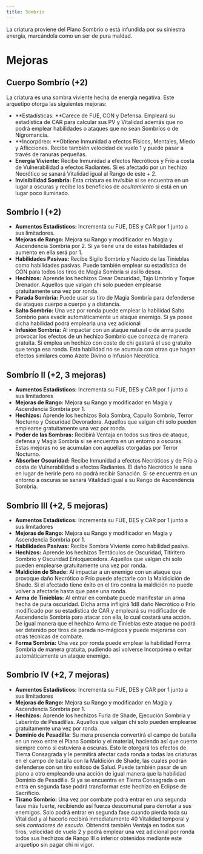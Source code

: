 ```yaml
---
title: Sombrío
---
```


La criatura proviene del Plano Sombrío o está infundida por su siniestra energía, marcándola como un ser de pura maldad. 

# Mejoras

## Cuerpo Sombrío (+2)

La criatura es una sombra viviente hecha de energía negativa. Este arquetipo otorga las siguientes mejoras:

- **Estadísticas: **Carece de FUE, CON y Defensa. Empleará su estadística de CAR para calcular sus PV y Vitalidad además que no podrá emplear habilidades o ataques que no sean Sombríos o de Nigromancia.
- **Incorpóreo: **Obtiene Inmunidad a efectos Físicos, Mentales, Miedo y Aflicciones. Recibe también velocidad de vuelo 1 y puede pasar a través de ranuras pequeñas. 
- **Energía Viviente:** Recibe Inmunidad a efectos Necróticos y Frío a costa de Vulnerabilidad a efectos Radiantes. Si es afectado por un hechizo Necrótico se sanará Vitalidad igual al Rango de este + 2.
- **Invisibilidad Sombría:** Esta criatura es *invisible* si se encuentra en un lugar a oscuras y recibe los beneficios de *ocultamiento* si está en un lugar poco iluminado.

## Sombrío I (+2)

- **Aumentos Estadísticos:** Incrementa su FUE, DES y CAR por 1 junto a sus limitadores.
- **Mejoras de Rango:** Mejora su Rango y modificador en Magia y Ascendencia Sombría por 2. Si ya tiene una de estas habilidades el aumento en ella será por 1. 
- **Habilidades Pasivas:** Recibe Sigilo Sombrío y Nacido de las Tinieblas como habilidades pasivas. Puede también emplear su estadística de CON para todos los tiros de Magia Sombría si así lo desea. 
- **Hechizos:** Aprende los hechizos Crear Oscuridad, Tajo Umbrío y Toque Drenador. Aquellos que valgan chi solo pueden emplearse gratuitamente una vez por ronda.
- **Parada Sombría:** Puede usar su tiro de Magia Sombría para defenderse de ataques cuerpo a cuerpo y a distancia.
- **Salto Sombrío:** Una vez por ronda puede emplear la habilidad Salto Sombrío para evadir automáticamente un ataque enemigo. Si ya posee dicha habilidad podrá emplearla una vez adicional
- **Infusión Sombría:** Al impactar con un ataque natural o de arma puede provocar los efectos de un hechizo Sombrío que conozca de manera gratuita. Si emplea un hechizo con coste de chi gastará el uso gratuito que tenga esa ronda. Esta habilidad no se acumula con otras que hagan efectos similares como Azote Divino o Infusión Necrótica.

## Sombrío II (+2, 3 mejoras)

- **Aumentos Estadísticos:** Incrementa su FUE, DES y CAR por 1 junto a sus limitadores
- **Mejoras de Rango:** Mejora su Rango y modificador en Magia y Ascendencia Sombría por 1.
- **Hechizos:** Aprende los hechizos Bola Sombra, Capullo Sombrío, Terror Nocturno y Oscuridad Devoradora. Aquellos que valgan chi solo pueden emplearse gratuitamente una vez por ronda.
- **Poder de las Sombras:** Recibirá Ventaja en todos sus tiros de ataque, defensa y Magia Sombría si se encuentra en un entorno a oscuras. Estas mejoras no se acumulan con aquellas otorgadas por Terror Nocturno.
- **Absorber Oscuridad:** Recibe Inmunidad a efectos Necróticos y de Frío a costa de Vulnerabilidad a efectos Radiantes. El daño Necrótico le sana en lugar de herirle pero no podrá recibir Sanación. Si se encuentra en un entorno a oscuras se sanará Vitalidad igual a su Rango de Ascendencia Sombría.

## Sombrío III (+2, 5 mejoras)

- **Aumentos Estadísticos:** Incrementa su FUE, DES y CAR por 1 junto a sus limitadores
- **Mejoras de Rango:** Mejora su Rango y modificador en Magia y Ascendencia Sombría por 1.
- **Habilidades Pasivas:** Recibe Sombra Viviente como habilidad pasiva.
- **Hechizos:** Aprende los hechizos Tentáculos de Oscuridad, Titiritero Sombrío y Oscuridad Enloquecedora. Aquellos que valgan chi solo pueden emplearse gratuitamente una vez por ronda.
- **Maldición de Shade:** Al impactar a un enemigo con un ataque que provoque daño Necrótico o Frío puede afectarle con la Maldicición de Shade. Si el afectado tiene éxito en el tiro contra la maldición no puede volver a afectarle hasta que pase una ronda.
- **Arma de Tinieblas:** Al entrar en combate puede manifestar un arma hecha de pura oscuridad. Dicha arma infligirá 1d8 daño Necrótico o Frío modificado por su estadística de CAR y empleará su modificador de Ascendencia Sombría para atacar con ella, lo cual costará una acción. De igual manera que el hechizo Arma de Tinieblas este ataque no podrá ser detenido por tiros de parada no-mágicos y puede mejorarse con otras técnicas de combate.
- **Forma Sombría:** Una vez por ronda puede emplear la habilidad Forma Sombría de manera gratuita, pudiendo así volverse Incorpórea o evitar automáticamente un ataque enemigo.

## Sombrío IV (+2, 7 mejoras)

- **Aumentos Estadísticos:** Incrementa su FUE, DES y CAR por 1 junto a sus limitadores
- **Mejoras de Rango:** Mejora su Rango y modificador en Magia y Ascendencia Sombría por 1.
- **Hechizos:** Aprende los hechizos Furia de Shade, Ejecución Sombría y Laberinto de Pesadillas. Aquellos que valgan chi solo pueden emplearse gratuitamente una vez por ronda.
- **Dominio de Pesadilla:** Su mera presencia convertirá el campo de batalla en un nexo entre el Plano Sombrío y el material, haciendo así que cuente siempre como si estuviera a oscuras. Esto le otorgará los efectos de Tierra Consagrada y le permitirá afectar cada ronda a todas las criaturas en el campo de batalla con la Maldición de Shade, las cuales podrán defenderse con un tiro exitoso de Salud. Puede también pasar de un plano a otro empleando una acción de igual manera que la habilidad Dominio de Pesadilla. Si ya se encuentra en Tierra Consagrada o en entra en segunda fase podrá transformar este hechizo en Eclipse de Sacrificio.
- **Tirano Sombrío:** Una vez por combate podrá entrar en una segunda fase más fuerte, recibiendo así fuerza descomunal para derrotar a sus enemigos. Solo podrá entrar en segunda fase cuando pierda toda su Vitalidad y al hacerlo recibirá inmediatamente 40 Vitalidad temporal y seis *contadores de escudo*. Obtendrá también Ventaja en todos sus tiros, velocidad de vuelo 2 y podrá emplear una vez adicional por ronda todos sus hechizos de Rango III o inferior obtenidos mediante este arquetipo sin pagar chi ni vigor. 